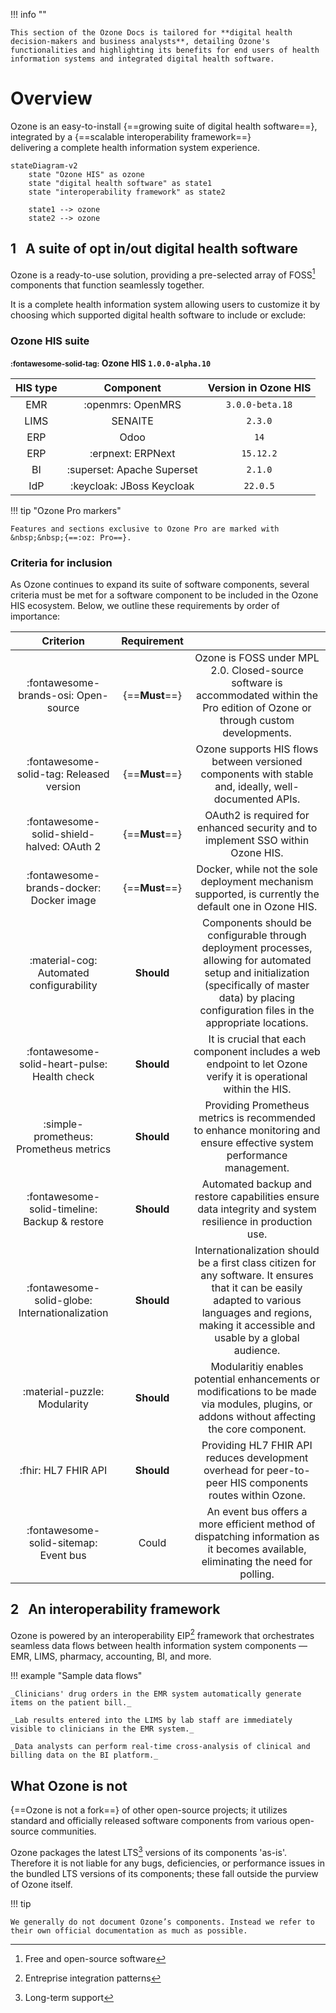 !!! info ""

    This section of the Ozone Docs is tailored for **digital health decision-makers and business analysts**, detailing Ozone's functionalities and highlighting its benefits for end users of health information systems and integrated digital health software.

# Overview

Ozone is an easy-to-install {==growing suite of digital health software==},
<br/>integrated by a {==scalable interoperability framework==}
<br/>delivering a complete health information system experience.

``` mermaid
stateDiagram-v2
    state "Ozone HIS" as ozone
    state "digital health software" as state1
    state "interoperability framework" as state2

    state1 --> ozone
    state2 --> ozone
```

## **1** &nbsp; A suite of opt in/out digital health software

Ozone is a ready-to-use solution, providing a pre-selected array of FOSS[^foss] components that function seamlessly together.

[^foss]:  Free and open-source software

It is a complete health information system allowing users to customize it by choosing which supported digital health software to include or exclude:

### Ozone HIS suite

**<small>:fontawesome-solid-tag:</small> Ozone HIS `1.0.0-alpha.10`**

|HIS type|Component|Version in Ozone HIS|
|:---:|:---:|:---:|
|EMR|:openmrs: OpenMRS|`3.0.0-beta.18`|
|LIMS|SENAITE|`2.3.0`|
|ERP|Odoo|`14`|
|ERP|:erpnext: ERPNext|`15.12.2`|
|BI|:superset: Apache Superset|`2.1.0`|
|IdP|:keycloak: JBoss Keycloak|`22.0.5`|

!!! tip "Ozone Pro markers"

    Features and sections exclusive to Ozone Pro are marked with &nbsp;&nbsp;{==:oz: Pro==}.

### Criteria for inclusion

As Ozone continues to expand its suite of software components, several criteria must be met for a software component to be included in the Ozone HIS ecosystem. Below, we outline these requirements by order of importance:

|Criterion|Requirement| |
|:---:|:---:|:---:|
|:fontawesome-brands-osi: Open-source|{==**Must**==}|Ozone is FOSS under MPL 2.0. Closed-source software is accommodated within the Pro edition of Ozone or through custom developments.|
|:fontawesome-solid-tag: Released version|{==**Must**==}|Ozone supports HIS flows between versioned components with stable and, ideally, well-documented APIs.|
|:fontawesome-solid-shield-halved: OAuth 2|{==**Must**==}|OAuth2 is required for enhanced security and to implement SSO within Ozone HIS.|
|:fontawesome-brands-docker: Docker image|{==**Must**==}|Docker, while not the sole deployment mechanism supported, is currently the default one in Ozone HIS.|
|:material-cog: Automated configurability|**Should**|Components should be configurable through deployment processes, allowing for automated setup and initialization (specifically of master data) by placing configuration files in the appropriate locations.|
|:fontawesome-solid-heart-pulse: Health check|**Should**|It is crucial that each component includes a web endpoint to let Ozone verify it is operational within the HIS.|
|:simple-prometheus: Prometheus metrics|**Should**|Providing Prometheus metrics is recommended to enhance monitoring and ensure effective system performance management.|
|:fontawesome-solid-timeline: Backup & restore|**Should**|Automated backup and restore capabilities ensure data integrity and system resilience in production use.|
|:fontawesome-solid-globe: Internationalization|**Should**|Internationalization should be a first class citizen for any software. It ensures that it can be easily adapted to various languages and regions, making it accessible and usable by a global audience.|
|:material-puzzle: Modularity|**Should**|Modularitiy enables potential enhancements or modifications to be made via modules, plugins, or addons without affecting the core component.|
|:fhir: HL7 FHIR API|**Should**|Providing HL7 FHIR API reduces development overhead for peer-to-peer HIS components routes within Ozone.|
|:fontawesome-solid-sitemap: Event bus|Could|An event bus offers a more efficient method of dispatching information as it becomes available, eliminating the need for polling.|

## **2** &nbsp; An interoperability framework

Ozone is powered by an interoperability EIP[^eip] framework that orchestrates seamless data flows between health information system components — EMR, LIMS, pharmacy, accounting, BI, and more.

[^eip]: Entreprise integration patterns

!!! example "Sample data flows"

    _Clinicians' drug orders in the EMR system automatically generate items on the patient bill._

    _Lab results entered into the LIMS by lab staff are immediately visible to clinicians in the EMR system._

    _Data analysts can perform real-time cross-analysis of clinical and billing data on the BI platform._

## What Ozone is not

{==Ozone is not a fork==} of other open-source projects; it utilizes standard and officially released software components from various open-source communities.

[^lts]: Long-term support

Ozone packages the latest LTS[^lts] versions of its components 'as-is'. Therefore it is not liable for any bugs, deficiencies, or performance issues in the bundled LTS versions of its components; these fall outside the purview of Ozone itself.

!!! tip

    We generally do not document Ozone’s components. Instead we refer to their own official documentation as much as possible.
